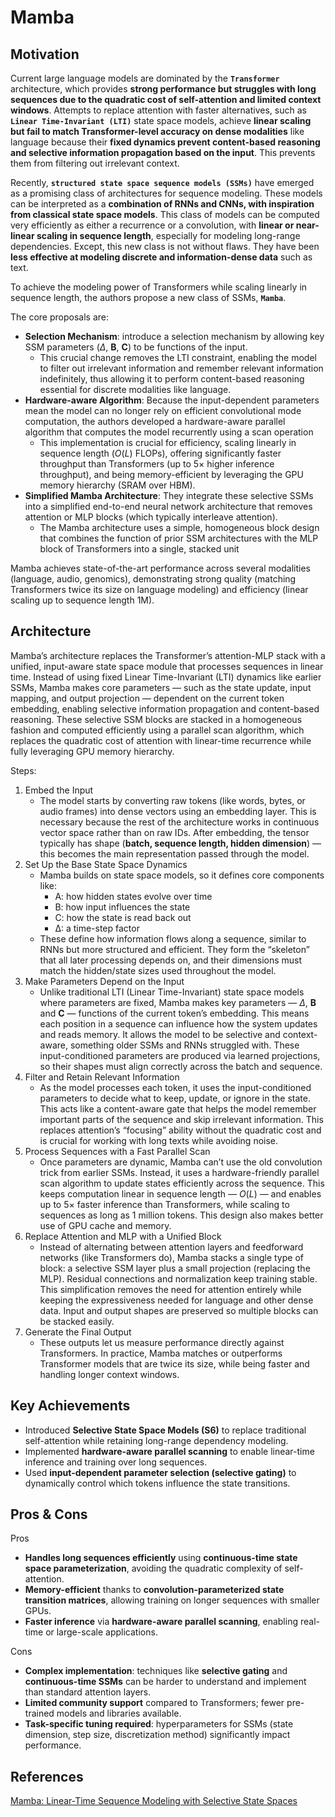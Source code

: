 # Mamba

## Motivation
Current large language models are dominated by the **`Transformer`** architecture, which provides **strong performance but struggles with long sequences due to the quadratic cost of self-attention and limited context windows**. Attempts to replace attention with faster alternatives, such as **`Linear Time-Invariant (LTI)`** state space models, achieve **linear scaling but fail to match Transformer-level accuracy on dense modalities** like language because their **fixed dynamics prevent content-based reasoning and selective information propagation based on the input**. This prevents them from filtering out irrelevant context.

Recently, **`structured state space sequence models (SSMs)`** have emerged as a promising class of architectures for sequence modeling. These models can be interpreted as a **combination of RNNs and CNNs, with inspiration from classical state space models**. This class of models can be computed very efficiently as either a recurrence or a convolution, with **linear or near-linear scaling in sequence length**, especially for modeling long-range dependencies. Except, this new class is not without flaws. They have been **less effective at modeling discrete and information-dense data** such as text.

To achieve the modeling power of Transformers while scaling linearly in sequence length, the authors propose a new class of SSMs, **`Mamba`**.<br>

The core proposals are:
- **Selection Mechanism**: introduce a selection mechanism by allowing key SSM parameters ($\Delta$, $\mathbf{B}$, $\mathbf{C}$) to be functions of the input.
  - This crucial change removes the LTI constraint, enabling the model to filter out irrelevant information and remember relevant information indefinitely, thus allowing it to perform content-based reasoning essential for discrete modalities like language.
- **Hardware-aware Algorithm**: Because the input-dependent parameters mean the model can no longer rely on efficient convolutional mode computation, the authors developed a hardware-aware parallel algorithm that computes the model recurrently using a scan operation
  - This implementation is crucial for efficiency, scaling linearly in sequence length ($O(L)$ FLOPs), offering significantly faster throughput than Transformers (up to 5× higher inference throughput), and being memory-efficient by leveraging the GPU memory hierarchy (SRAM over HBM).
- **Simplified Mamba Architecture**: They integrate these selective SSMs into a simplified end-to-end neural network architecture that removes attention or MLP blocks (which typically interleave attention).
  - The Mamba architecture uses a simple, homogeneous block design that combines the function of prior SSM architectures with the MLP block of Transformers into a single, stacked unit
 
Mamba achieves state-of-the-art performance across several modalities (language, audio, genomics), demonstrating strong quality (matching Transformers twice its size on language modeling) and efficiency (linear scaling up to sequence length 1M).

## Architecture
Mamba’s architecture replaces the Transformer’s attention-MLP stack with a unified, input-aware state space module that processes sequences in linear time. Instead of using fixed Linear Time-Invariant (LTI) dynamics like earlier SSMs, Mamba makes core parameters — such as the state update, input mapping, and output projection — dependent on the current token embedding, enabling selective information propagation and content-based reasoning. These selective SSM blocks are stacked in a homogeneous fashion and computed efficiently using a parallel scan algorithm, which replaces the quadratic cost of attention with linear-time recurrence while fully leveraging GPU memory hierarchy.

Steps:
1. Embed the Input
   - The model starts by converting raw tokens (like words, bytes, or audio frames) into dense vectors using an embedding layer. This is necessary because the rest of the architecture works in continuous vector space rather than on raw IDs. After embedding, the tensor typically has shape (**batch, sequence length, hidden dimension**) — this becomes the main representation passed through the model.
2. Set Up the Base State Space Dynamics
   - Mamba builds on state space models, so it defines core components like:
      - A: how hidden states evolve over time
      - B: how input influences the state
      - C: how the state is read back out
      - Δ: a time-step factor
    - These define how information flows along a sequence, similar to RNNs but more structured and efficient. They form the “skeleton” that all later processing depends on, and their dimensions must match the hidden/state sizes used throughout the model.
3. Make Parameters Depend on the Input
   - Unlike traditional LTI (Linear Time-Invariant) state space models where parameters are fixed, Mamba makes key parameters — $\Delta$, $\mathbf{B}$ and $\mathbf{C}$ — functions of the current token’s embedding. This means each position in a sequence can influence how the system updates and reads memory. It allows the model to be selective and context-aware, something older SSMs and RNNs struggled with. These input-conditioned parameters are produced via learned projections, so their shapes must align correctly across the batch and sequence.
4. Filter and Retain Relevant Information
   - As the model processes each token, it uses the input-conditioned parameters to decide what to keep, update, or ignore in the state. This acts like a content-aware gate that helps the model remember important parts of the sequence and skip irrelevant information. This replaces attention’s “focusing” ability without the quadratic cost and is crucial for working with long texts while avoiding noise.
5. Process Sequences with a Fast Parallel Scan
   - Once parameters are dynamic, Mamba can’t use the old convolution trick from earlier SSMs. Instead, it uses a hardware-friendly parallel scan algorithm to update states efficiently across the sequence. This keeps computation linear in sequence length — $O(L)$ — and enables up to 5× faster inference than Transformers, while scaling to sequences as long as 1 million tokens. This design also makes better use of GPU cache and memory.
6. Replace Attention and MLP with a Unified Block
   - Instead of alternating between attention layers and feedforward networks (like Transformers do), Mamba stacks a single type of block: a selective SSM layer plus a small projection (replacing the MLP). Residual connections and normalization keep training stable. This simplification removes the need for attention entirely while keeping the expressiveness needed for language and other dense data. Input and output shapes are preserved so multiple blocks can be stacked easily.
7. Generate the Final Output
   - These outputs let us measure performance directly against Transformers. In practice, Mamba matches or outperforms Transformer models that are twice its size, while being faster and handling longer context windows.
   
## Key Achievements
- Introduced **Selective State Space Models (S6)** to replace traditional self-attention while retaining long-range dependency modeling.
- Implemented **hardware-aware parallel scanning** to enable linear-time inference and training over long sequences.
- Used **input-dependent parameter selection (selective gating)** to dynamically control which tokens influence the state transitions.

## Pros & Cons

Pros
- **Handles long sequences efficiently** using **continuous-time state space parameterization**, avoiding the quadratic complexity of self-attention.
- **Memory-efficient** thanks to **convolution-parameterized state transition matrices**, allowing training on longer sequences with smaller GPUs.
- **Faster inference** via **hardware-aware parallel scanning**, enabling real-time or large-scale applications.
  
Cons
- **Complex implementation**: techniques like **selective gating** and **continuous-time SSMs** can be harder to understand and implement than standard attention layers.
- **Limited community support** compared to Transformers; fewer pre-trained models and libraries available.
- **Task-specific tuning required**: hyperparameters for SSMs (state dimension, step size, discretization method) significantly impact performance.

<!--
## Implementation
- Framework: 
- Dataset: 
- Colab Notebook: [link]()

## Results
Training

Validation

Examples:
-->

## References
[Mamba: Linear-Time Sequence Modeling with Selective State Spaces](https://arxiv.org/pdf/2312.00752)
